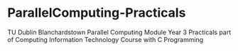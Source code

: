 # ParallelComputing-Practicals
 TU Dublin Blanchardstown Parallel Computing Module Year 3 Practicals part of Computing Information Technology Course with C Programming
